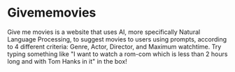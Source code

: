 # Givememovies

Give me movies is a website that uses AI, more specifically Natural Language Processing, to suggest movies to users using prompts, according to 4 different criteria: Genre, Actor, Director, and Maximum watchtime. Try typing something like "I want to watch a rom-com which is less than 2 hours long and with Tom Hanks in it" in the box!